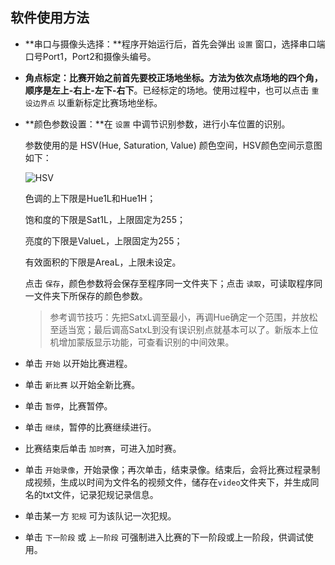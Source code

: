 ## 软件使用方法

- **串口与摄像头选择：**程序开始运行后，首先会弹出 `设置` 窗口，选择串口端口号Port1，Port2和摄像头编号。

- **角点标定：**比赛开始之前首先要校正场地坐标。方法为依次点场地的四个角，顺序是**左上-右上-左下-右下**。已经标定的场地。使用过程中，也可以点击 `重设边界点` 以重新标定比赛场地坐标。

- **颜色参数设置：**在 `设置` 中调节识别参数，进行小车位置的识别。

  参数使用的是 HSV(Hue, Saturation, Value) 颜色空间，HSV颜色空间示意图如下：

  ![HSV](E:\EDC23\HSV.jpg)

  色调的上下限是Hue1L和Hue1H；

  饱和度的下限是Sat1L，上限固定为255；

  亮度的下限是ValueL，上限固定为255；

  有效面积的下限是AreaL，上限未设定。

  点击 `保存`，颜色参数将会保存至程序同一文件夹下；点击 `读取`，可读取程序同一文件夹下所保存的颜色参数。

  > 参考调节技巧：先把SatxL调至最小，再调Hue确定一个范围，并放松至适当宽；最后调高SatxL到没有误识别点就基本可以了。新版本上位机增加蒙版显示功能，可查看识别的中间效果。

- 单击 `开始` 以开始比赛进程。

- 单击 `新比赛` 以开始全新比赛。

- 单击 `暂停`，比赛暂停。

- 单击 `继续`，暂停的比赛继续进行。

- 比赛结束后单击 `加时赛`，可进入加时赛。

- 单击 `开始录像`，开始录像；再次单击，结束录像。结束后，会将比赛过程录制成视频，生成以时间为文件名的视频文件，储存在`video`文件夹下，并生成同名的txt文件，记录犯规记录信息。

- 单击某一方 `犯规` 可为该队记一次犯规。

- 单击 `下一阶段` 或 `上一阶段` 可强制进入比赛的下一阶段或上一阶段，供调试使用。